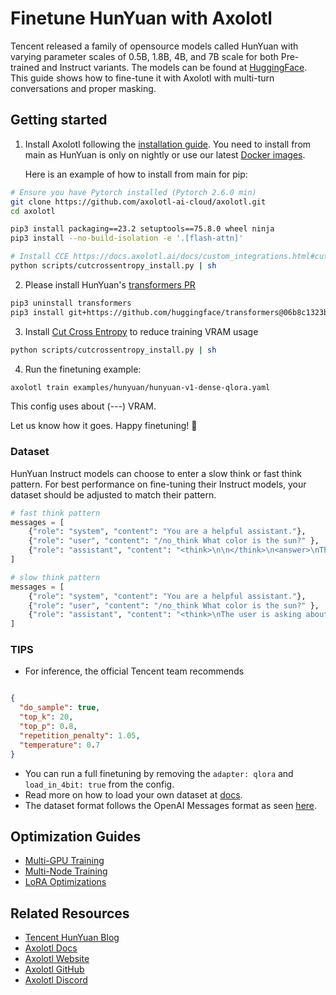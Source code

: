 # Finetune HunYuan with Axolotl

Tencent released a family of opensource models called HunYuan with varying parameter scales of 0.5B, 1.8B, 4B, and 7B scale for both Pre-trained and Instruct variants. The models can be found at [HuggingFace](https://huggingface.co/collections/tencent/hunyuan-dense-model-6890632cda26b19119c9c5e7). This guide shows how to fine-tune it with Axolotl with multi-turn conversations and proper masking.

## Getting started

1. Install Axolotl following the [installation guide](https://docs.axolotl.ai/docs/installation.html). You need to install from main as HunYuan is only on nightly or use our latest [Docker images](https://docs.axolotl.ai/docs/docker.html).

    Here is an example of how to install from main for pip:

```bash
# Ensure you have Pytorch installed (Pytorch 2.6.0 min)
git clone https://github.com/axolotl-ai-cloud/axolotl.git
cd axolotl

pip3 install packaging==23.2 setuptools==75.8.0 wheel ninja
pip3 install --no-build-isolation -e '.[flash-attn]'

# Install CCE https://docs.axolotl.ai/docs/custom_integrations.html#cut-cross-entropy
python scripts/cutcrossentropy_install.py | sh
```

2. Please install HunYuan's [transformers PR](https://github.com/huggingface/transformers/pull/39606)

```bash
pip3 uninstall transformers
pip3 install git+https://github.com/huggingface/transformers@06b8c1323b366ecb5b8f8d7768f3a8b73e82f4cb
```

3. Install [Cut Cross Entropy](https://docs.axolotl.ai/docs/custom_integrations.html#cut-cross-entropy) to reduce training VRAM usage

```bash
python scripts/cutcrossentropy_install.py | sh
```

4. Run the finetuning example:

```bash
axolotl train examples/hunyuan/hunyuan-v1-dense-qlora.yaml
```

This config uses about (---) VRAM.

Let us know how it goes. Happy finetuning! 🚀

### Dataset

HunYuan Instruct models can choose to enter a slow think or fast think pattern. For best performance on fine-tuning their Instruct models, your dataset should be adjusted to match their pattern.

```python
# fast think pattern
messages = [
    {"role": "system", "content": "You are a helpful assistant."},
    {"role": "user", "content": "/no_think What color is the sun?" },
    {"role": "assistant", "content": "<think>\n\n</think>\n<answer>\nThe sun is yellow.\n</answer>"}
]

# slow think pattern
messages = [
    {"role": "system", "content": "You are a helpful assistant."},
    {"role": "user", "content": "/no_think What color is the sun?" },
    {"role": "assistant", "content": "<think>\nThe user is asking about the color of the sun. I need to ...\n</think>\n<answer>\nThe sun is yellow.\n</answer>"}
]
```

### TIPS

- For inference, the official Tencent team recommends

```json

{
  "do_sample": true,
  "top_k": 20,
  "top_p": 0.8,
  "repetition_penalty": 1.05,
  "temperature": 0.7
}

```

- You can run a full finetuning by removing the `adapter: qlora` and `load_in_4bit: true` from the config.
- Read more on how to load your own dataset at [docs](https://docs.axolotl.ai/docs/dataset_loading.html).
- The dataset format follows the OpenAI Messages format as seen [here](https://docs.axolotl.ai/docs/dataset-formats/conversation.html#chat_template).

## Optimization Guides

- [Multi-GPU Training](https://docs.axolotl.ai/docs/multi-gpu.html)
- [Multi-Node Training](https://docs.axolotl.ai/docs/multi-node.html)
- [LoRA Optimizations](https://docs.axolotl.ai/docs/lora_optims.html)

## Related Resources

- [Tencent HunYuan Blog](https://hunyuan.tencent.com/)
- [Axolotl Docs](https://docs.axolotl.ai)
- [Axolotl Website](https://axolotl.ai)
- [Axolotl GitHub](https://github.com/axolotl-ai-cloud/axolotl)
- [Axolotl Discord](https://discord.gg/7m9sfhzaf3)
